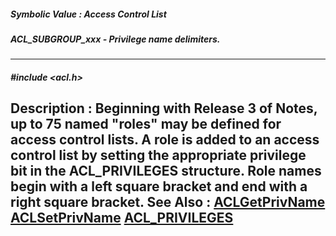 ##### Symbolic Value : Access Control List
##### ACL_SUBGROUP_xxx - Privilege name delimiters.
---
##### #include <acl.h>
**Description :**
Beginning with Release 3 of Notes, up to 75 named "roles" may be defined for 
access control lists.  A role is added to an access control list by setting the 
appropriate privilege bit in the ACL_PRIVILEGES structure.  Role names begin 
with a left square bracket and end with a right square bracket.
**See Also :**
[ACLGetPrivName](D:/md_files/ACLGetPrivName.md)
[ACLSetPrivName](D:/md_files/ACLSetPrivName.md)
[ACL_PRIVILEGES](D:/md_files/ACL_PRIVILEGES.md)
---
